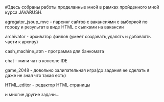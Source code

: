 #Здесь собраны работы проделанные мной в рамках пройденного мной курса JAVARUSH.



agregator_jsoup_mvc  -  парсинг сайтов с вакансиями с выборкой по городу и результат в виде HTML с сылками на вакансии

archivator  -  архиватор файлов (умеет создавать,удалять и добавлять части к архиву)

cash_machine_atm  -  программа для банкомата

chat  -  мини чат в консоле IDE

game_2048  -  довольно залипательная игра(до задания ее сделать я даже не знал что такая есть)

HTML_editor  -  редактор HTML страницы

и многие другие задачи...
